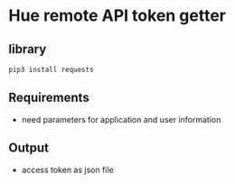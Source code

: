 # Hue remote API token getter

## library
```bash
pip3 install requests
```

## Requirements
- need parameters for application and user information

## Output
- access token as json file
